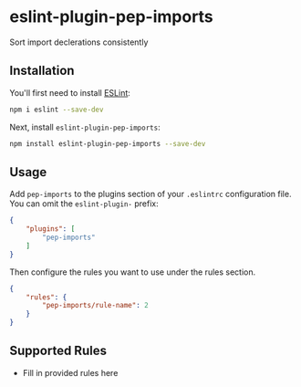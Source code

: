 # eslint-plugin-pep-imports

Sort import declerations consistently

## Installation

You'll first need to install [ESLint](https://eslint.org/):

```sh
npm i eslint --save-dev
```

Next, install `eslint-plugin-pep-imports`:

```sh
npm install eslint-plugin-pep-imports --save-dev
```

## Usage

Add `pep-imports` to the plugins section of your `.eslintrc` configuration file. You can omit the `eslint-plugin-` prefix:

```json
{
    "plugins": [
        "pep-imports"
    ]
}
```


Then configure the rules you want to use under the rules section.

```json
{
    "rules": {
        "pep-imports/rule-name": 2
    }
}
```

## Supported Rules

* Fill in provided rules here


